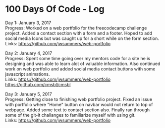 # 100 Days Of Code - Log

Day 1: January 3, 2017 <br>
Progress: Worked on a web portfolio for the freecodecamp challenge project. Added a contact section with a form and a footer.
Hoped to add social media Icons but was caught up for a short while on the form section. <br>
Links: https://github.com/jwsummers/web-portfolio

Day 2: January 4, 2017 <br>
Progress: Spent some time going over my mentors code for a site he is designing and was able to learn alot of valuable information. Also continued work on web portfolio and added social media contact buttons with some javascript animations.<br>
Links: https://github.com/jwsummers/web-portfolio <br>
       https://github.com/cmsbl/cmsbl

Day 3: January 5, 2017 <br>
Progress: Getting close to finishing web portfolio project. Fixed an issue with portfolio where "Home" button on navbar would not return to top of webpage. Added some text to contact section also. Finally ran through some of the git-it challanges to familiarize myself with using git.<br>
Links: https://github.com/jwsummers/web-portfolio
